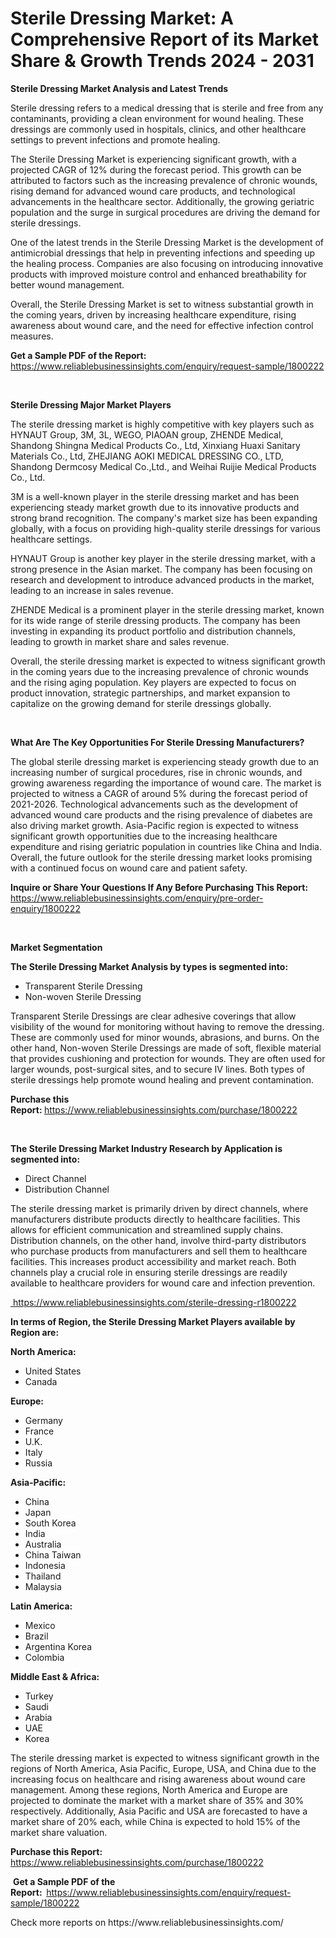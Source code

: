 <p><h1>Sterile Dressing Market: A Comprehensive Report of its Market Share & Growth Trends 2024 - 2031</h1></p><p><strong>Sterile Dressing Market Analysis and Latest Trends</strong></p>
<p><p>Sterile dressing refers to a medical dressing that is sterile and free from any contaminants, providing a clean environment for wound healing. These dressings are commonly used in hospitals, clinics, and other healthcare settings to prevent infections and promote healing.</p><p>The Sterile Dressing Market is experiencing significant growth, with a projected CAGR of 12% during the forecast period. This growth can be attributed to factors such as the increasing prevalence of chronic wounds, rising demand for advanced wound care products, and technological advancements in the healthcare sector. Additionally, the growing geriatric population and the surge in surgical procedures are driving the demand for sterile dressings.</p><p>One of the latest trends in the Sterile Dressing Market is the development of antimicrobial dressings that help in preventing infections and speeding up the healing process. Companies are also focusing on introducing innovative products with improved moisture control and enhanced breathability for better wound management.</p><p>Overall, the Sterile Dressing Market is set to witness substantial growth in the coming years, driven by increasing healthcare expenditure, rising awareness about wound care, and the need for effective infection control measures.</p></p>
<p><strong>Get a Sample PDF of the Report:&nbsp;</strong> <a href="https://www.reliablebusinessinsights.com/enquiry/request-sample/1800222">https://www.reliablebusinessinsights.com/enquiry/request-sample/1800222</a></p>
<p>&nbsp;</p>
<p><strong>Sterile Dressing Major Market Players</strong></p>
<p><p>The sterile dressing market is highly competitive with key players such as HYNAUT Group, 3M, 3L, WEGO, PIAOAN group, ZHENDE Medical, Shandong Shingna Medical Products Co., Ltd, Xinxiang Huaxi Sanitary Materials Co., Ltd, ZHEJIANG AOKI MEDICAL DRESSING CO., LTD, Shandong Dermcosy Medical Co.,Ltd., and Weihai Ruijie Medical Products Co., Ltd.</p><p>3M is a well-known player in the sterile dressing market and has been experiencing steady market growth due to its innovative products and strong brand recognition. The company's market size has been expanding globally, with a focus on providing high-quality sterile dressings for various healthcare settings.</p><p>HYNAUT Group is another key player in the sterile dressing market, with a strong presence in the Asian market. The company has been focusing on research and development to introduce advanced products in the market, leading to an increase in sales revenue.</p><p>ZHENDE Medical is a prominent player in the sterile dressing market, known for its wide range of sterile dressing products. The company has been investing in expanding its product portfolio and distribution channels, leading to growth in market share and sales revenue.</p><p>Overall, the sterile dressing market is expected to witness significant growth in the coming years due to the increasing prevalence of chronic wounds and the rising aging population. Key players are expected to focus on product innovation, strategic partnerships, and market expansion to capitalize on the growing demand for sterile dressings globally.</p></p>
<p>&nbsp;</p>
<p><strong>What Are The Key Opportunities For Sterile Dressing Manufacturers?</strong></p>
<p><p>The global sterile dressing market is experiencing steady growth due to an increasing number of surgical procedures, rise in chronic wounds, and growing awareness regarding the importance of wound care. The market is projected to witness a CAGR of around 5% during the forecast period of 2021-2026. Technological advancements such as the development of advanced wound care products and the rising prevalence of diabetes are also driving market growth. Asia-Pacific region is expected to witness significant growth opportunities due to the increasing healthcare expenditure and rising geriatric population in countries like China and India. Overall, the future outlook for the sterile dressing market looks promising with a continued focus on wound care and patient safety.</p></p>
<p><strong>Inquire or Share Your Questions If Any Before Purchasing This Report:</strong> <a href="https://www.reliablebusinessinsights.com/enquiry/pre-order-enquiry/1800222">https://www.reliablebusinessinsights.com/enquiry/pre-order-enquiry/1800222</a></p>
<p>&nbsp;</p>
<p><strong>Market Segmentation</strong></p>
<p><strong>The Sterile Dressing Market Analysis by types is segmented into:</strong></p>
<p><ul><li>Transparent Sterile Dressing</li><li>Non-woven Sterile Dressing</li></ul></p>
<p><p>Transparent Sterile Dressings are clear adhesive coverings that allow visibility of the wound for monitoring without having to remove the dressing. These are commonly used for minor wounds, abrasions, and burns. On the other hand, Non-woven Sterile Dressings are made of soft, flexible material that provides cushioning and protection for wounds. They are often used for larger wounds, post-surgical sites, and to secure IV lines. Both types of sterile dressings help promote wound healing and prevent contamination.</p></p>
<p><strong>Purchase this Report:&nbsp;</strong><a href="https://www.reliablebusinessinsights.com/purchase/1800222">https://www.reliablebusinessinsights.com/purchase/1800222</a></p>
<p>&nbsp;</p>
<p><strong>The Sterile Dressing Market Industry Research by Application is segmented into:</strong></p>
<p><ul><li>Direct Channel</li><li>Distribution Channel</li></ul></p>
<p><p>The sterile dressing market is primarily driven by direct channels, where manufacturers distribute products directly to healthcare facilities. This allows for efficient communication and streamlined supply chains. Distribution channels, on the other hand, involve third-party distributors who purchase products from manufacturers and sell them to healthcare facilities. This increases product accessibility and market reach. Both channels play a crucial role in ensuring sterile dressings are readily available to healthcare providers for wound care and infection prevention.</p></p>
<p><a href="https://www.reliablebusinessinsights.com/sterile-dressing-r1800222">&nbsp;https://www.reliablebusinessinsights.com/sterile-dressing-r1800222</a></p>
<p><strong>In terms of Region, the Sterile Dressing Market Players available by Region are:</strong></p>
<p>
    <p> <strong> North America: </strong>
        <ul>
            <li>United States</li>
            <li>Canada</li>
        </ul>
        </p> 
    <p> <strong> Europe: </strong>
        <ul>
            <li>Germany</li>
            <li>France</li>
            <li>U.K.</li>
            <li>Italy</li>
            <li>Russia</li>
        </ul>
        </p> 
    <p> <strong> Asia-Pacific: </strong>
        <ul>
            <li>China</li>
            <li>Japan</li>
            <li>South Korea</li>
            <li>India</li>
            <li>Australia</li>
            <li>China Taiwan</li>
            <li>Indonesia</li>
            <li>Thailand</li>
            <li>Malaysia</li>
        </ul>
        </p> 
    <p> <strong> Latin America: </strong>
        <ul>
            <li>Mexico</li>
            <li>Brazil</li>
            <li>Argentina Korea</li>
            <li>Colombia</li>
        </ul>
        </p> 
    <p> <strong> Middle East & Africa: </strong>
        <ul>
            <li>Turkey</li>
            <li>Saudi</li>
            <li>Arabia</li>
            <li>UAE</li>
            <li>Korea</li>
        </ul>
    </p>
    </p>
<p><p>The sterile dressing market is expected to witness significant growth in the regions of North America, Asia Pacific, Europe, USA, and China due to the increasing focus on healthcare and rising awareness about wound care management. Among these regions, North America and Europe are projected to dominate the market with a market share of 35% and 30% respectively. Additionally, Asia Pacific and USA are forecasted to have a market share of 20% each, while China is expected to hold 15% of the market share valuation.</p></p>
<p><strong>Purchase this Report: </strong><a href="https://www.reliablebusinessinsights.com/purchase/1800222">https://www.reliablebusinessinsights.com/purchase/1800222</a></p>
<p>&nbsp;<strong>Get a Sample PDF of the Report:&nbsp;&nbsp;</strong><a href="https://www.reliablebusinessinsights.com/enquiry/request-sample/1800222">https://www.reliablebusinessinsights.com/enquiry/request-sample/1800222</a></p>
<p><strong></strong></p>
<p>Check more reports on https://www.reliablebusinessinsights.com/</p>